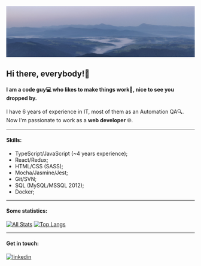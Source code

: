 <img src="./banner.PNG" alt="Banner">

## Hi there, everybody!:wave:
#### I am a code guy:computer: who likes to make things work:hammer:, nice to see you dropped by.

I have 6 years of experience in IT, most of them as an Automation QA:mag:. \
Now I'm passionate to work as a **web developer** :globe_with_meridians:.

---
#### Skills:
- TypeScript/JavaScript (~4 years experience);
- React/Redux;
- HTML/CSS (SASS);
- Mocha/Jasmine/Jest;
- Git/SVN;
- SQL (MySQL/MSSQL 2012);
- Docker;

---
#### Some statistics:
[![All Stats](https://github-readme-stats-axpwmfcg3.vercel.app/api?username=bondarukoleh&show_icons=true&include_all_commits=true&count_private=true&hide=contribs&theme=cobalt&layout=compact)](https://github.com/bondarukoleh/github-readme-stats) [![Top Langs](https://github-readme-stats-axpwmfcg3.vercel.app/api/top-langs/?username=bondarukoleh&layout=compact&theme=cobalt)](https://github.com/pedes/github-readme-stats)

---
#### Get in touch: 
[<img src='https://cdn.jsdelivr.net/npm/simple-icons@3.0.1/icons/linkedin.svg' alt='linkedin' height='40'>](https://www.linkedin.com/in/oleh-bondaruk-26b996ab/)
